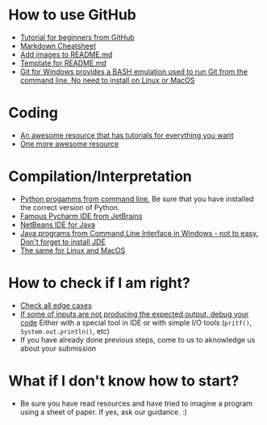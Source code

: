 # How to use GitHub
- [Tutorial for beginners from GitHub](https://guides.github.com/activities/hello-world/)
- [Markdown Cheatsheet](https://github.com/adam-p/markdown-here/wiki/Markdown-Cheatsheet#links)
- [Add images to README.md](https://stackoverflow.com/questions/14494747/add-images-to-readme-md-on-github)
- [Template for README.md](https://gist.github.com/PurpleBooth/109311bb0361f32d87a2)
- [Git for Windows provides a BASH emulation used to run Git from the command line. No need to install on Linux or MacOS](https://git-scm.com/downloads)

# Coding
- [An awesome resource that has tutorials for everything you want](https://www.tutorialspoint.com/index.htm)
- [One more awesome resource](https://www.geeksforgeeks.org/)

# Compilation/Interpretation
- [Python progamms from command line.](https://docs.python.org/3/using/cmdline.html) Be sure that you have installed the correct version of Python.
- [Famous Pycharm IDE from JetBrains](https://www.jetbrains.com/pycharm/)
- [NetBeans IDE for Java](https://netbeans.org/features/index.html)
- [Java programs from Command Line Interface in Windows - not to easy. Don't forget to install JDE](https://introcs.cs.princeton.edu/java/15inout/windows-cmd.html)
- [The same for Linux and MacOS](https://introcs.cs.princeton.edu/java/15inout/linux-cmd.html)

# How to check if I am right? 
- [Check all edge cases](https://www.quora.com/What-is-an-edge-case-when-programming)
- [If some of inputs are not producing the expected output, debug your code](https://www.cs.utah.edu/~germain/PPS/Topics/debugging_programs.html) Either with a special tool in IDE or with simple I/O tools (`pritf()`, `System.out.println()`, etc)
- If you have already done previous steps, come to us to aknowledge us about your submission

# What if I don't know how to start? 
- Be sure you have read resources and have tried to imagine a program using a sheet of paper. If yes, ask our guidance. :)

